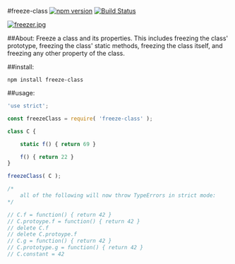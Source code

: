 #freeze-class [![npm version](https://badge.fury.io/js/freeze-class.svg)](https://badge.fury.io/js/freeze-class) [![Build Status](https://travis-ci.org/msteckyefantis/freeze-class.svg?branch=master)](https://travis-ci.org/msteckyefantis/freeze-class)

[![freezer.jpg](https://s29.postimg.org/gjwm9hhmv/freezer.jpg)](https://postimg.org/image/6zczmlsar/)

##About:
Freeze a class and its properties. This includes freezing the class' prototype, freezing the class' static methods, freezing the class itself, and freezing any other property of the class.


##install:

```
npm install freeze-class
```

##usage:

```.js
'use strict';

const freezeClass = require( 'freeze-class' );

class C {

	static f() { return 69 }

	f() { return 22 }
}

freezeClass( C );

/*
	all of the following will now throw TypeErrors in strict mode:
*/

// C.f = function() { return 42 }
// C.protoype.f = function() { return 42 }
// delete C.f
// delete C.protoype.f
// C.g = function() { return 42 }
// C.prototype.g = function() { return 42 }
// C.constant = 42
```
